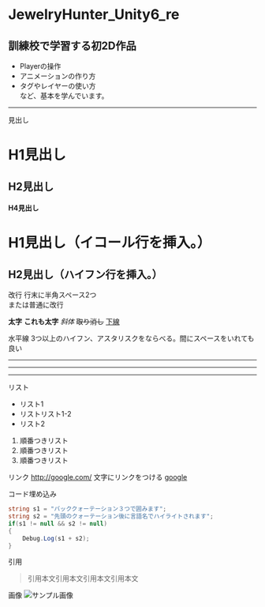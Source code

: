 # JewelryHunter_Unity6_re

## 訓練校で学習する初2D作品
* Playerの操作
* アニメーションの作り方
* タグやレイヤーの使い方  
など、基本を学んでいます。

--------------------------
見出し
# H1見出し
## H2見出し
#### H4見出し

H1見出し（イコール行を挿入。）
==================
H2見出し（ハイフン行を挿入。）
---------------------------------

改行
行末に半角スペース2つ  
または普通に改行

**太字**
__これも太字__
_斜体_
~~取り消し~~
<ins>下線</ins>

水平線
3つ以上のハイフン、アスタリスクをならべる。間にスペースをいれても良い
***
---------------------------------------
* * *


リスト
* リスト1
* リストリスト1-2
* リスト2

1. 順番つきリスト
2. 順番つきリスト
3. 順番つきリスト


リンク
<http://google.com/>
文字にリンクをつける
[google](http://google.com/)


コード埋め込み
```C#
string s1 = "バッククォーテーション３つで囲みます";
string s2 = "先頭のクォーテーション後に言語名でハイライトされます";
if(s1 != null && s2 != null)
{
	Debug.Log(s1 + s2);
}
```


引用
> 引用本文引用本文引用本文引用本文


画像
![サンプル画像](readmeImg/sample.png)
